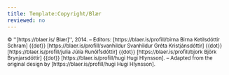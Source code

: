```yaml
---
title: Template:Copyright/Blær
reviewed: no
---
```

<vocabulary>
</vocabulary>
<small class="small-text-block sans-serif">
&copy; ''[https://blaer.is/ Blær]'', 2014. –
Editors:
[https://blaer.is/profill/birna Birna Ketilsdóttir Schram] {{dot}}
[https://blaer.is/profill/svanhildur Svanhildur Gréta Kristjánsdóttir] {{dot}}
[https://blaer.is/profill/julia Júlía Runólfsdóttir] {{dot}}
[https://blaer.is/profill/bjork Björk Brynjarsdóttir] {{dot}}
[https://blaer.is/profill/hugi Hugi Hlynsson]. –
Adapted from the original design by [https://blaer.is/profill/hugi Hugi Hlynsson].
</small>
